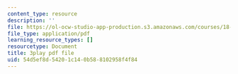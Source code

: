 ```yaml
---
content_type: resource
description: ''
file: https://ol-ocw-studio-app-production.s3.amazonaws.com/courses/18-01sc-single-variable-calculus-fall-2010/54d5ef8d54201c140b588102958f4f84_1RLctDS2hUQ.pdf
file_type: application/pdf
learning_resource_types: []
resourcetype: Document
title: 3play pdf file
uid: 54d5ef8d-5420-1c14-0b58-8102958f4f84
---
```


